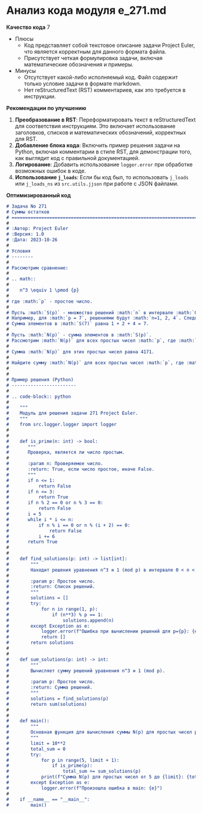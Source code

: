 # Анализ кода модуля e_271.md

**Качество кода**
7
- Плюсы
    - Код представляет собой текстовое описание задачи Project Euler, что является корректным для данного формата файла.
    - Присутствует четкая формулировка задачи, включая математические обозначения и примеры.
- Минусы
    - Отсутствует какой-либо исполняемый код. Файл содержит только условие задачи в формате markdown.
    - Нет reStructuredText (RST) комментариев, как это требуется в инструкции.

**Рекомендации по улучшению**

1.  **Преобразование в RST**: Переформатировать текст в reStructuredText для соответствия инструкциям. Это включает использование заголовков, списков и математических обозначений, корректных для RST.
2.  **Добавление блока кода**: Включить пример решения задачи на Python, включая комментарии в стиле RST, для демонстрации того, как выглядит код с правильной документацией.
3.  **Логирование**: Добавить использование `logger.error` при обработке возможных ошибок в коде.
4.  **Использование `j_loads`**:  Если бы код был, то использовать  `j_loads` или `j_loads_ns` из `src.utils.jjson` при работе с JSON файлами.

**Оптимизированный код**

```markdown
# Задача No 271
# Суммы остатков
# =========================================================================================
#
# :Автор: Project Euler
# :Версия: 1.0
# :Дата: 2023-10-26
#
# Условия
# --------
#
# Рассмотрим сравнение:
#
# .. math::
#
#    n^3 \equiv 1 \pmod {p}
#
# где :math:`p` - простое число.
#
# Пусть :math:`S(p)` - множество решений :math:`n` в интервале :math:`0 < n < p`.
# Например, для :math:`p = 7`, решениями будут :math:`n=1, 2, 4`. Следовательно, :math:`S(7) = \{1, 2, 4\}`.
# Сумма элементов в :math:`S(7)` равна 1 + 2 + 4 = 7.
#
# Пусть :math:`N(p)` - сумма элементов в :math:`S(p)`.
# Рассмотрим :math:`N(p)` для всех простых чисел :math:`p`, где :math:`5 \le p \le 100`.
#
# Сумма :math:`N(p)` для этих простых чисел равна 4171.
#
# Найдите сумму :math:`N(p)` для всех простых чисел :math:`p`, где :math:`5 \le p < 10^7`.
#
#
# Пример решения (Python)
# ------------------------
#
# .. code-block:: python
#
#    """
#    Модуль для решения задачи 271 Project Euler.
#    """
#    from src.logger.logger import logger
#
#
#    def is_prime(n: int) -> bool:
#       """
#       Проверка, является ли число простым.
#
#       :param n: Проверяемое число.
#       :return: True, если число простое, иначе False.
#       """
#       if n <= 1:
#           return False
#       if n <= 3:
#           return True
#       if n % 2 == 0 or n % 3 == 0:
#           return False
#       i = 5
#       while i * i <= n:
#           if n % i == 0 or n % (i + 2) == 0:
#               return False
#           i += 6
#       return True
#
#
#    def find_solutions(p: int) -> list[int]:
#        """
#        Находит решения уравнения n^3 ≡ 1 (mod p) в интервале 0 < n < p.
#
#        :param p: Простое число.
#        :return: Список решений.
#        """
#        solutions = []
#        try:
#            for n in range(1, p):
#                if (n**3) % p == 1:
#                    solutions.append(n)
#        except Exception as e:
#            logger.error(f"Ошибка при вычислении решений для p={p}: {e}")
#            return []
#        return solutions
#
#
#    def sum_solutions(p: int) -> int:
#        """
#        Вычисляет сумму решений уравнения n^3 ≡ 1 (mod p).
#
#        :param p: Простое число.
#        :return: Сумма решений.
#        """
#        solutions = find_solutions(p)
#        return sum(solutions)
#
#
#    def main():
#        """
#        Основная функция для вычисления суммы N(p) для простых чисел p в заданном диапазоне.
#        """
#        limit = 10**2
#        total_sum = 0
#        try:
#            for p in range(5, limit + 1):
#                if is_prime(p):
#                    total_sum += sum_solutions(p)
#            print(f"Сумма N(p) для простых чисел от 5 до {limit}: {total_sum}")
#        except Exception as e:
#            logger.error(f"Произошла ошибка в main: {e}")
#
#    if __name__ == "__main__":
#        main()

```